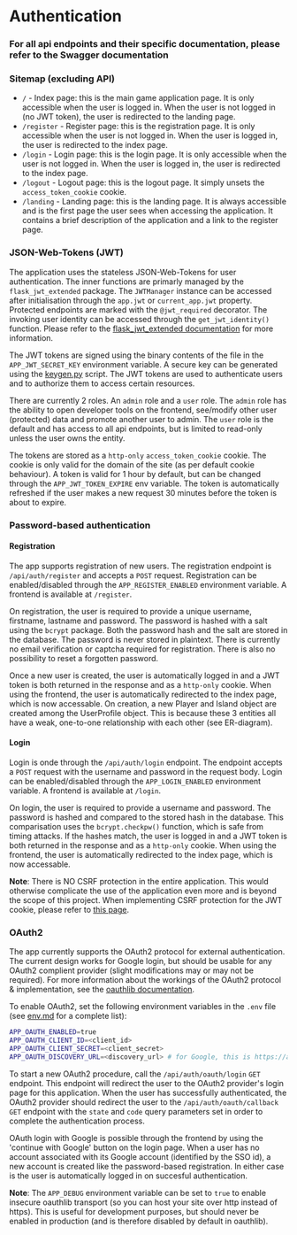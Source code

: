 # Authentication
### For all api endpoints and their specific documentation, please refer to the Swagger documentation

### Sitemap (excluding API)
- `/` - Index page: this is the main game application page. It is only accessible when the user is logged in. When the user is not logged in (no JWT token), the user is redirected to the landing page.
- `/register` - Register page: this is the registration page. It is only accessible when the user is not logged in. When the user is logged in, the user is redirected to the index page.
- `/login` - Login page: this is the login page. It is only accessible when the user is not logged in. When the user is logged in, the user is redirected to the index page.
- `/logout` - Logout page: this is the logout page. It simply unsets the `access_token_cookie` cookie.
- `/landing` - Landing page: this is the landing page. It is always accessible and is the first page the user sees when accessing the application. It contains a brief description of the application and a link to the register page.

### JSON-Web-Tokens (JWT)
The application uses the stateless JSON-Web-Tokens for user authentication. The inner functions are primarly managed by the `flask_jwt_extended` package. 
The `JWTManager` instance can be accessed after initialisation through the `app.jwt` or `current_app.jwt` property.
Protected endpoints are marked with the `@jwt_required` decorator. The invoking user identity can be accessed through the `get_jwt_identity()` function.
Please refer to the [flask_jwt_extended documentation](https://flask-jwt-extended.readthedocs.io/en/stable/) for more information.

The JWT tokens are signed using the binary contents of the file in the `APP_JWT_SECRET_KEY` environment variable.
A secure key can be generated using the [keygen.py](../keygen.py) script. 
The JWT tokens are used to authenticate users and to authorize them to access certain resources.

There are currently 2 roles. An `admin` role and a `user` role. The `admin` role has the ability to open developer tools on the frontend, see/modify other user (protected) data and promote another user to admin.
The `user` role is the default and has access to all api endpoints, but is limited to read-only unless the user owns the entity.

The tokens are stored as a `http-only` `access_token_cookie` cookie. The cookie is only valid for the domain of the site (as per default cookie behaviour).
A token is valid for 1 hour by default, but can be changed through the `APP_JWT_TOKEN_EXPIRE` env variable.
The token is automatically refreshed if the user makes a new request 30 minutes before the token is about to expire.  

### Password-based authentication
#### Registration
The app supports registration of new users. The registration endpoint is `/api/auth/register` and accepts a `POST` request.
Registration can be enabled/disabled through the `APP_REGISTER_ENABLED` environment variable. A frontend is available at `/register`.

On registration, the user is required to provide a unique username, firstname, lastname and password. The password is hashed with a salt using the `bcrypt` package. Both the password hash and the salt are stored in the database. The password is never stored in plaintext.
There is currently no email verification or captcha required for registration. 
There is also no possibility to reset a forgotten password.

Once a new user is created, the user is automatically logged in and a JWT token is both returned in the response and as a `http-only` cookie.
When using the frontend, the user is automatically redirected to the index page, which is now accessable.
On creation, a new Player and Island object are created among the UserProfile object. This is because these 3 entities all have a weak, one-to-one relationship with each other (see ER-diagram).

#### Login
Login is onde through the `/api/auth/login` endpoint. The endpoint accepts a `POST` request with the username and password in the request body.
Login can be enabled/disabled through the `APP_LOGIN_ENABLED` environment variable. A frontend is available at `/login`.

On login, the user is required to provide a username and password. The password is hashed and compared to the stored hash in the database. This comparisation uses the `bcrypt.checkpw()` function, which is safe from timing attacks.
If the hashes match, the user is logged in and a JWT token is both returned in the response and as a `http-only` cookie.
When using the frontend, the user is automatically redirected to the index page, which is now accessable.


**Note**: There is NO CSRF protection in the entire application. This would otherwise complicate the use of the application even more and is beyond the scope of this project.
When implementing CSRF protection for the JWT cookie, please refer to [this page](https://flask-jwt-extended.readthedocs.io/en/stable/token_locations.html#cookies).

### OAuth2
The app currently supports the OAuth2 protocol for external authentication. The current design works for Google login, but should be usable for any OAuth2 complient provider (slight modifications may or may not be required).
For more information about the workings of the OAuth2 protocol & implementation, see the [oauthlib documentation](https://oauthlib.readthedocs.io/en/latest/).

To enable OAuth2, set the following environment variables in the `.env` file (see [env.md](ENV.md) for a complete list):
```bash
APP_OAUTH_ENABLED=true
APP_OAUTH_CLIENT_ID=<client_id>
APP_OAUTH_CLIENT_SECRET=<client_secret>
APP_OAUTH_DISCOVERY_URL=<discovery_url> # for Google, this is https://accounts.google.com/.well-known/openid-configuration
```

To start a new OAuth2 procedure, call the `/api/auth/oauth/login` `GET` endpoint. This endpoint will redirect the user to the OAuth2 provider's login page for this application.
When the user has successfully authenticated, the OAuth2 provider should redirect the user to the `/api/auth/oauth/callback` `GET` endpoint with the `state` and `code` query parameters set in order to complete the authentication process.

OAuth login with Google is possible through the frontend by using the 'continue with Google' button on the login page.
When a user has no account associated with its Google account (identified by the SSO id), a new account is created like the password-based registration. 
In either case is the user is automatically logged in on succesful authentication.

**Note**: The `APP_DEBUG` environment variable can be set to `true` to enable insecure oauthlib transport (so you can host your site over http instead of https). This is useful for development purposes, but should never be enabled in production (and is therefore disabled by default in oauthlib).